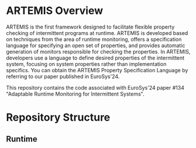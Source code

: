 # ARTEMIS Overview
ARTEMIS is the first framework designed to facilitate flexible property checking of intermittent programs at runtime. ARTEMIS is developed based on techniques from the area of runtime monitoring, offers a specification language for specifying an open set of properties, and provides automatic generation of monitors responsible for checking the properties. In ARTEMIS, developers use a language to define desired properties of the intermittent system, focusing on system properties rather than implementation specifics. You can obtain the ARTEMIS Property Specification Language by referring to our paper published in EuroSys'24.

This repository contains the code associated with EuroSys'24 paper #134 "Adaptable Runtime Monitoring for Intermittent Systems".


# Repository Structure


## Runtime
